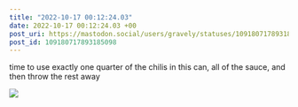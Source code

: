 ```yaml
---
title: "2022-10-17 00:12:24.03"
date: 2022-10-17 00:12:24.03 +00
post_uri: https://mastodon.social/users/gravely/statuses/109180717893185098
post_id: 109180717893185098
---
```

time to use exactly one quarter of the chilis in this can, all of the sauce, and then throw the rest away


![](/images/109180717811257397.jpg)

